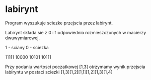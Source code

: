 # labirynt
Program wyszukuje sciezke przejscia przez labirynt.

Labirynt sklada sie z 0 i 1 odpowiednio rozmieszczonych w macierzy dwuwymiarowej.

1 - sciany
0 - sciezka

11111
10000
10101
10111

Przy podaniu wartosci poczatkowej [1,3] otrzymamy wynik przejscia labiryntu w postaci sciezki [1,3][1,2][1,1][1,2][1,3][1,4]
